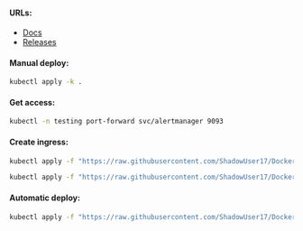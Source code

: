 #### URLs:
- [Docs](https://prometheus.io/docs/alerting/latest/overview/)
- [Releases](https://github.com/prometheus/alertmanager/releases)

#### Manual deploy:
```bash
kubectl apply -k .
```

#### Get access:
```bash
kubectl -n testing port-forward svc/alertmanager 9093
```

#### Create ingress:
```bash
kubectl apply -f "https://raw.githubusercontent.com/ShadowUser17/DockerTemplates/master/K8S/alertmanager/ingress-nginx.yml"
```
```bash
kubectl apply -f "https://raw.githubusercontent.com/ShadowUser17/DockerTemplates/master/K8S/alertmanager/ingress-istio.yml"
```

#### Automatic deploy:
```bash
kubectl apply -f "https://raw.githubusercontent.com/ShadowUser17/DockerTemplates/master/K8S/alertmanager/fluxcd-deploy.yml"
```
